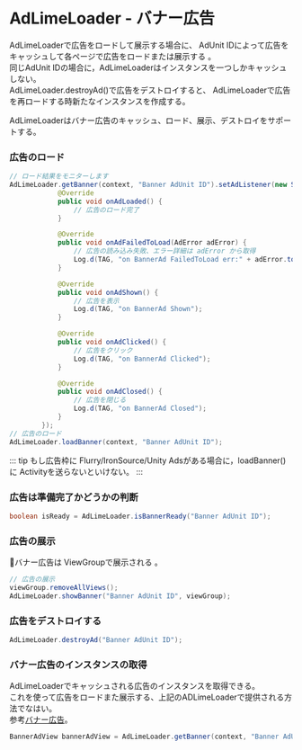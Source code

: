 # AdLimeLoader - バナー広告
AdLimeLoaderで広告をロードして展示する場合に、 AdUnit IDによって広告をキャッシュして各ページで広告をロードまたは展示する 。<br>
同じAdUnit IDの場合に，AdLimeLoaderはインスタンスを一つしかキャッシュしない。 <br>
 AdLimeLoader.destroyAd()で広告をデストロイすると、  AdLimeLoaderで広告を再ロードする時新たなインスタンスを作成する。 

AdLimeLoaderはバナー広告のキャッシュ、ロード、展示、デストロイをサポートする。 

### 広告のロード
```java
// ロード結果をモニターします
AdLimeLoader.getBanner(context, "Banner AdUnit ID").setAdListener(new SimpleAdListener() {
            @Override
            public void onAdLoaded() {
                // 広告のロード完了
            }

            @Override
            public void onAdFailedToLoad(AdError adError) {
                // 広告の読み込み失敗、エラー詳細は adError から取得
                Log.d(TAG, "on BannerAd FailedToLoad err:" + adError.toString());
            }

            @Override
            public void onAdShown() {
                // 広告を表示
                Log.d(TAG, "on BannerAd Shown");
            }

            @Override
            public void onAdClicked() {
                // 広告をクリック
                Log.d(TAG, "on BannerAd Clicked");
            }

            @Override
            public void onAdClosed() {
                // 広告を閉じる
                Log.d(TAG, "on BannerAd Closed");
            }
        });
// 広告のロード
AdLimeLoader.loadBanner(context, "Banner AdUnit ID");
```

::: tip
もし広告枠に Flurry/IronSource/Unity Adsがある場合に，loadBanner() に Activityを送らないといけない。
:::

### 広告は準備完了かどうかの判断
```java
boolean isReady = AdLimeLoader.isBannerReady("Banner AdUnit ID");
```

### 広告の展示
バナー広告は ViewGroupで展示される 。

```java
// 広告の展示
viewGroup.removeAllViews();
AdLimeLoader.showBanner("Banner AdUnit ID", viewGroup);
```

### 広告をデストロイする
```java
AdLimeLoader.destroyAd("Banner AdUnit ID");
```

### バナー広告のインスタンスの取得
 AdLimeLoaderでキャッシュされる広告のインスタンスを取得できる。 <br>
これを使って広告をロードまた展示する、上記のADLimeLoaderで提供される方法でなはい。<br>
参考[バナー広告](./banner.md)。
```java
BannerAdView bannerAdView = AdLimeLoader.getBanner(context, "Banner AdUnit ID");
```
